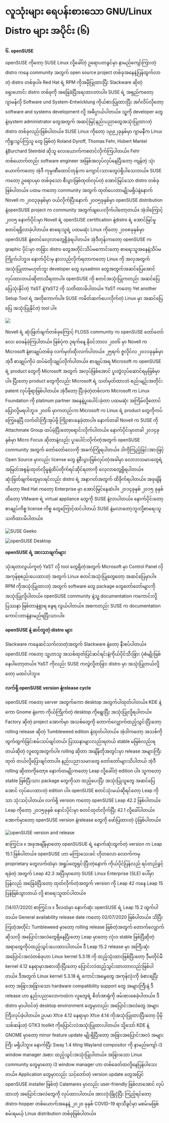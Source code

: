 # လူသုံးများ ရေပန်းစားသော GNU/Linux Distro များ အပိုင်း \(၆\)

**၆. openSUSE**

openSUSE ကိုတော့ SUSE Linux လို့ခေါ်တဲ့ ဥရောပတခွင်မှာ နာမည်ကျော်ကြားတဲ့ distro ကနေ community အတွက် open source project တစ်ခုအနေနဲ့ပြန်ထွက်လာတဲ့ distro တစ်ခုပါ။ Red Hat ရဲ့ RPM ကိုအမှီပြုထားပြီး Slackware ဆိုတဲ့ ရှေးဟောင်း distro တစ်ခုကို အခြေခံပြီးရေးထားတာပါ။ SUSE ရဲ့ အရှည်ကတော့ ဂျာမန်လို Software und System-Entwicklung ကိုယ်စားပြုထားပြီး အင်္ဂလိပ်လိုတော့ software and systems development လို့ အဓိပ္ပာယ်ပါတယ်။ သူ့ကို developer တွေ နဲ့system administrator တွေအတွက် အဆင့်မြင့်နည်းပညာတွေအသုံးပြုထားတဲ့ distro တစ်ခုလည်းဖြစ်ပါတယ်။ SUSE Linux ကိုတော့ ၁၉၉၂ခုနှစ်မှာ ဂျာမနီက Linux ကိုရူးသွပ်ကြသူ တွေ ဖြစ်တဲ့ Roland Dyroff, Thomas Fehr, Hubert Mantel နဲ့Burchard Steinbid ဆိုသူ လေးယောက်ကစတင်လိုက်ကြပါတယ်။ Fehr တစ်ယောက်တည်း software engineer အဖြစ်အလုပ်လုပ်နေပြီးတော့ ကျန်တဲ့ သုံးယောက်ကတော့ အဲ့ဒီ ကုမ္ပဏီထောင်တုန်းက ကျောင်းသားတွေပဲရှိပါသေးတယ်။ SUSE ကတော့ ဥရောပမှာ တစ်ခုသော စီးပွားဖြစ်ထုတ်လုပ်တဲ့ အောင်မြင်သော distro တစ်ခုဖြစ်ပါတယ်။ ပထမ ကတော့ community အတွက် ထုတ်ပေးတာမျိုးမရှိပဲနဲ့နောက် Novell က ၂၀၀၃ခုနှစ်မှာ ဝယ်လိုက်ပြီးနောက် ၂၀၀၅ခုနှစ်မှာ openSUSE distribution နဲ့openSUSE project က community အတွက်ချပေးလိုက်ပါတော့တယ်။ အဲ့ဒါကြောင့် ၂၀၀၅ နောက်ပိုင်းမှာ Novell ရဲ့ openSUSE certification နဲ့distro ရဲ့ အောင်မြင်မှုစတင်ရရှိလာခဲ့ပါတယ်။ စာရေးသူရဲ့ ပထမဆုံး Linux ကိုတော့ ၂၀၀၈ခုနှစ်မှာ openSUSE နဲ့စတင်လေ့လာတွေ့ရှိခဲ့ရပါတယ်။ အဲ့ဒီတုန်းကတော့ openSUSE က graphic ပိုင်းမှာ တခြား distro တွေအတိုင်းသိပ်မကောင်းတော့ စာရေးသူအနေနဲ့သိပ်မကြိုက်ပါဘူး။ နောက်ပိုင်းမှ နားလည်လိုက်ရတာကတော့ Linux ကို အလှအတွက်အသုံးပြုတာမဟုတ်ဘူး developer တွေ sysadmin တွေအတွက်အဆင်ပြေအောင် လုပ်ထားတယ်ဆိုတာသိရတာပါ။ openSUSE ကို စတင်အသုံးပြုကတည်း အဆင်ပြေပြေသုံးနိုင်တဲ့ YaST နဲ့YaST2 ကို သတိထားမိပါတယ်။ YaST ကတော့ Yet another Setup Tool ရဲ့ အတိုကောက်ပါ။ SUSE ကမိတ်ဆက်ပေးလိုက်တဲ့ Linux မှာ အဆင်ပြေပြေ အသုံးပြုနိုင်တဲ့ tool ပါ။

![](https://i2.wp.com/www.itmatic101.com/wp-content/uploads/2017/01/OpenSUSE_official-logo-color.svg_.png?resize=740%2C468&ssl=1)

Novell ရဲ့ ဆုံးဖြတ်ချက်တစ်ခုကြောင့် FLOSS community က openSUSE တော်တော်လေး ဝေဖန်ခဲ့ကြပါတယ်။ ဖြစ်ပုံက ၃ရက်နေ့ နိုဝင်ဘာလ ၂၀၀၆ မှာ Novell က Microsoft နဲ့စာချုပ်တစ်ခု လက်မှတ်ထိုးလက်ပါတယ်။ ၂၅ရက် ဇူလိုင်လ ၂၀၁၁ခုနှစ်မှာ အဲ့ဒီ စာချုပ်ကိုပဲ ထပ်မံတိုးချုပ်လိုက်ပါတယ်။ စာချုပ်အရ Microsoft က openSUSE ရဲ့ product တွေကို Microsoft အတွက် အလုပ်ဖြစ်အောင် ပူးတွဲလုပ်ဆောင်ရမှဖြစ်မှာပါ။ ပြီးတော့ product တွေကိုလည်း Microsoft ရဲ့ သတ်မှတ်ထားတဲ စည်းမျဉ်းအတိုင်း patent လုပ်ဖို့ရာဖြစ်ပါတယ်။ အဲ့ဒီတော့ ပြီးခဲ့တဲ့တစ်လက Microsoft က Linux Foundation ကို platinum partner အနေနဲ့ပူးပေါင်းခဲ့တာ ပထမဆုံး အကြိမ်လို့တောင်ပြောလို့မရပါဘူး။ ၂၀၀၆ မှာကတည်းက Microsoft က Linux ရဲ့ product တွေကိုကပ်ကြွေနေပြီ လက်ဝါးကြီးအုပ်ဖို့ ကြိုးစားနေခဲ့တာပါ။ နောက်တခါ Novell က SUSE ကို Attachmate Group ထပ်မံ့ပြီးတော့ရောင်းလိုက်ပါတယ်။ နောက်ပိုင်းမှာတခါ ၂၀၁၄ခုနှစ်မှာ Micro Focus ဆိုတာနဲ့လည်း ပူးပေါင်းလိုက်တဲ့အတွက် openSUSE community အတွက် တော်တော်လေးကို အခက်ကြုံရပါတယ်။ ဒါကိုကြည့်ခြင်းအားဖြင့် Open Source မှာလည်း license တွေ နဲ့စီးပွားဖြစ်လုပ်တဲ့အခါမှာ လောဘသမားတွေရဲ့ အမြတ်အစွန်းထုတ်လိုမူနဲ့ထိပ်တိုက်ရင်ဆိုင်ရတာကို လေ့လာတွေ့ရှိရပါတယ်။ ဆုံးဖြတ်ချက်တွေမှားရင်လည်း distro ရဲ့ အနာဂတ်အတွက် ထိခိုက်ရပါတယ်။ အခုချိန်ထိတော့ Red Hat ကတော့ Enterprise မှာ အောင်မြင်နေဆဲပါ။ ၂၀၁၄ခုနှစ် ၂၀၁၅ ခုနှစ်ထိတော့ VMware ရဲ့ virtual appliance တွေကို SUSE နဲ့လာပါတယ်။ နောက်ပိုင်းတော့ စာချုပ်ကိစ္စ license ကိစ္စ တွေကြောင့်ထင်ပါတယ် SUSE နဲ့မလာတော့ဘူးလို့စာရေးသူသတိထားမိပါတယ်။

![SUSE Geeko](https://i2.wp.com/www.itmatic101.com/wp-content/uploads/2017/01/SUSE_Geeko_plush_toy.jpg?resize=740%2C555&ssl=1)

![openSUSE Desktop](https://i1.wp.com/www.itmatic101.com/wp-content/uploads/2017/01/opensuse.png?resize=740%2C592&ssl=1)

**openSUSE ရဲ့ အားသာချက်များ**

သုံးရတာလွယ်ကူတဲ့ YaST လို tool တွေရှိတဲ့အတွက် Microsoft မှာ Control Panel လို အကုန်စုစည်းပေးထားတဲ့ အတွက် Linux စတင်အသုံးပြုတွေတော့ အဆင်ပြေမှာပါ။ RPM ကိုအသုံးပြုထားတဲ့ အတွက် software တွေ package တွေတော်တော်များကို အသုံးပြုလို့ပါတယ်။ openSUSE community နဲ့သူ့ documentation ကကောင်းလို့ပြဿနာ ဖြစ်တာနဲ့ရှာရ ဖွေရ လွယ်ပါတယ်။ အစကတည်း SUSE က documentation ကောင်းတာနဲ့နာမည်ရပြီးသားပါ။

**openSUSE နဲ့ ဆင်တူတဲ့ distro များ**

Slackware ကနေဆင်သက်လာတဲ့အတွက် Slackware နဲ့တော့ နီးစပ်ပါတယ်။ openSUSE ကတော့ သူ့ဟာသူ အသစ်ထုတ်ပြင်ဆင်ရင်းနဲ့ကိုယ်ပိုင်သီးခြား ပုံစံမျိုးဖြစ်နေပါတော့တယ်။ YaST ကိုလည်း SUSE ကလွဲလို့တခြား distro မှာ အသုံးပြုတယ်လို့တော့ မထင်ပါဘူး။

**လက်ရှိ openSUSE version နဲ့release cycle**

openSUSE ကတော့ server အတွက်ကော desktop အတွက်ပါထုတ်ပါတယ်။ KDE နဲ့ကော Gnome နဲ့ကော ကိုယ်ကြိုက်တဲ့ desktop ကိုရွေးပြီး အသုံးပြုလို့ရပါတယ်။ Factory ဆိုတဲ့ project အောက်မှာ အသစ်တွေကို တောက်လျှောက်ထည့်သွင်းပြီးတော့  rolling release ဆိုတဲ့ Tumbleweed edition နဲ့ထုတ်ပါတယ်။ အဲ့ဒါကတော့ အသစ်ကို ထွက်ထွက်ခြင်းစမ်းသပ်ချင်တယ်၊ ပြဿနာများလည်းရတယ် stable မဖြစ်လည်းရတယ်ဆိုတဲ့ လူတွေအတွက်ပါ။ rolling ဆိုတာ အချိန်တိုအတွင်းမှာ release အများကြီးထုတ် တယ်လို့ပြောချင်တာပါ။ နည်းပညာသမားတွေ တော်တော်များသိပါတယ် အဲ့ဒီ rolling ဆိုတာကိုတော့။ နောက်တမျိုးကတော့ Leap လို့ခေါ်တဲ့ edition ပါ။ သူကတော့ stable ဖြစ်ပြီးသား package တွေကိုသာ ထည့်ပေးပြီး အသုံးပြုသူတွေ အဆင်ပြေအောင် လုပ်ပေးထားတဲ့ edition ပါ။ openSUSE စတင်သုံးမယ်ဆိုရင်တော့ Leap ကိုသာ သုံးသင့်ပါတယ်။ လက်ရှိ version ကတော့ openSUSE Leap 42.2 ဖြစ်ပါတယ်။ Leap ကိုတော့ ၂၀၁၅ခုနှစ် နှောင်းပိုင်းမှာ စတင်ထုတ်လိုက်ပြီး 42.1 လို့ခေါ်ပါတယ်။ အောက်မှာတော့ openSUSE version နဲ့release တွေကို ဖော်ပြထားတဲ့ ပုံဖြစ်ပါတယ်။

![openSUSE version and release](https://i1.wp.com/www.itmatic101.com/wp-content/uploads/2017/01/d2fc8e0445509f2b695f94f5dfd6d914.png?resize=740%2C522&ssl=1)

စာကြွင်း။          ။ အခုအချိန်မှာတော့ openSUSUE ရဲ့ နောက်ဆုံးထွက်တဲ့ version က Leap 15.1 ဖြစ်ပါတယ်။ openSUSE ဟာ မကြာသေးခင် ဟိုတလော လောက်ကမှ proprietary တွေလက်ထဲမှာ အရှုပ်တွေရှင်းပြီးတဲ့နောက် ကိုယ်ပိုင်ပြန်လည် ရပ်တည်ခွင့် ရခဲ့တဲ့ အတွက် Leap 42.3 အပြီးမှာတော့ SUSE Linux Enterprise \(SLE\) ပေါ်မှာ ပြန်လည် အခြေခံပြီးတော့ ထုတ်လိုက်တဲ့အတွက် version ကို Leap 42 ကနေ Leap 15 ပြန်ဖြစ်သွားတယ် လို့ စာရေးသူထင်ပါတယ်။ 

\[14/07/2020\] စာကြွင်း။ ။ ဒီလထဲမှာ နောက်ဆုံး openSUSE ရဲ့ Leap 15.2 ထွက်ပါတယ်။ General availability release date ကတော့ 02/07/2020 ဖြစ်ပါတယ်။ သိပြီးကြတဲ့အတိုင်း Tumbleweed မှာတော့ rolling release ဖြစ်တဲ့အတွက် တောက်လျှောက်ဆိုသလို အပြောင်းအလဲတွေရှိနေပြီးတော့ Leap မှာတော့ လုံးဝ stable ဖြစ်ပြီဆိုတဲ့ အရာတွေကိုပဲထည့်သွင်းပေးထားပါတယ်။ ဒီ Leap 15.2 release မှာ အကြီးဆုံးအပြောင်းအလဲတစ်ခုဟာ Linux kernel 5.3.18 ကို ထည့်သုံးထားဖြစ်ပြီးတော့ ဒီ့မတိုင်မီ kernel 4.12 နေရာမှာအစားထိုးပြီးတော့ ပြောင်းလဲထည့်သွင်းထားတာလည်းဖြစ်ပါတယ်။ ဒီအတွက် Linux kernel 5.3.18 ရဲ့ ကောင်းအမွေတွေ အကုန်လုံးကို ခံစားရပြီးတော့ အခြားအခြားသော hardware compatibility support တွေ အများကြီးနဲ့ ဒီ release ဟာ နည်းပညာလောကထဲက လူတွေရဲ့ စိတ်အာရုံကို ဖမ်းစားစေခဲ့ပါတယ်။ ဒီ distro မှာပါဝင်တဲ့ desktop environment တွေမှာလည်း အပြောင်းအလဲတွေ အများကြီးလုပ်ခဲ့ပါတယ်။ ဥပမာ Xfce 4.12 နေရာမှာ Xfce 4.14 ကိုအသုံးပြုထားပြီးတော့ ပိုမိုသစ်ဆန်းတဲ့ GTK3 toolkit ကိုပြောင်းလဲအသုံးပြုထားပါတယ်။ သို့သော် KDE နဲ့ GNOME မှာတော့ minor feature update မျိုးရှိပြီးတော့ အခြားအပြောင်းအလဲ အများကြီး မရှိပါဘူး။ နောက်ပြီး Sway 1.4 tiling Wayland compositor ကို နာမည်ကျော် i3 window manager အစား ထည့်သွင်းအသုံးပြုပါတယ်။ အခြားသော Linux community တွေမှာတော့ i3 window manager ဟာ တစ်ခေတ်ထလို့နေပြန်ပါသေးတယ်။ Application တွေမှာလည်း သင့်တော်တဲ့ version update တွေအပြင် openSUSE installer ဖြစ်တဲ့ Calamares မှာလည်း user-friendly ဖြစ်လာအောင် လုပ်ထားတဲ့ အပြောင်းအလဲတွေကို လုပ်ထားပါတယ်။ အားလုံးခြုံငုံပြီး ကြည့်ရင်တော့ distro-hopper တစ်ယောက်အနေနဲ့ ၂၀၂၀ ခုနှစ် COVID-19 ရာသီခွင်မှာ မစမ်းမဖြစ် စမ်းရမယ့် Linux distribution တစ်ခုဖြစ်ပါတယ်။

